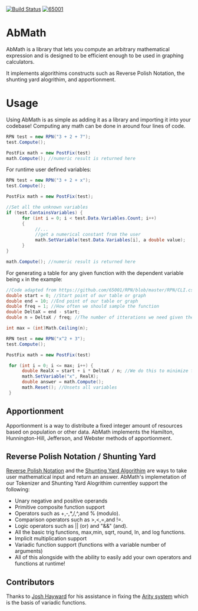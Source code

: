 [![Build Status](https://travis-ci.org/65001/AbMath.svg?branch=master)](https://travis-ci.org/65001/AbMath)
[![65001](https://circleci.com/gh/65001/AbMath.svg?style=svg)](https://app.circleci.com/pipelines/github/65001/AbMath)
# AbMath
AbMath is a library that lets you compute an arbitrary mathematical expression and is designed to be 
efficient enough to be used in graphing calculators. 

It implements algorithims constructs such as Reverse Polish Notation, the shunting yard alogrithim, and apportionment. 

# Usage
Using AbMath is as simple as adding it as a library and importing it into your codebase! 
Computing any math can be done in around four lines of code. 
```cs
RPN test = new RPN("3 + 2 + 7");
test.Compute();

PostFix math = new PostFix(test)
math.Compute(); //numeric result is returned here
```

For runtime user defined variables:
```cs
RPN test = new RPN("3 + 2 + x");
test.Compute();

PostFix math = new PostFix(test);

//Set all the unknown variables
if (test.ContainsVariables) {
      for (int i = 0; i < test.Data.Variables.Count; i++)
      {
           //...
           //get a numerical constant from the user
           math.SetVariable(test.Data.Variables[i], a double value);
      }
}

math.Compute(); //numeric result is returned here
```

For generating a table for any given function with the dependent variable being ```x``` in the example:
```cs
//Code adapted from https://github.com/65001/RPN/blob/master/RPN/CLI.cs#L288
double start = 0; //Start point of our table or graph
double end = 10; //End point of our table or graph
double freq = 1; //How often we should sample the function
double DeltaX = end - start;
double n = DeltaX / freq; //The number of itterations we need given the above information

int max = (int)Math.Ceiling(n);

RPN test = new RPN("x^2 + 3");
test.Compute();

PostFix math = new PostFix(test)

 for (int i = 0; i <= max; i++) {
      double RealX = start + i * DeltaX / n; //We do this to minimize floating point drift.
      math.SetVariable("x", RealX);
      double answer = math.Compute();
      math.Reset(); //Unsets all variables
 }
```

## Apportionment 
Apportionment is a way to distribute a fixed integer amount of resources based on population or other data. 
AbMath implements the Hamilton, Hunnington-Hill, Jefferson, and Webster methods of apportionment.

## Reverse Polish Notation / Shunting Yard
[Reverse Polish Notation](https://en.wikipedia.org/wiki/Reverse_Polish_notation) and the [Shunting Yard Algorithim](https://en.wikipedia.org/wiki/Shunting-yard_algorithm) are ways to take user mathematical input and return an answer.
AbMath's implemetation of our Tokenizer and Shunting Yard Alogrithim currentley support the following:
* Unary negative and positive operands 
* Primitive composite function support
* Operators such as +,-,*,/,^,and % (modulo).
* Comparison operators such as >,<,=,and !=.
* Logic operators such as || (or) and "&&" (and).
* All the basic trig functions, max,min, sqrt, round, ln, and log functions.
* Implicit multiplication support
* Variadic function support (functions with a variable number of arguments)
* All  of this alongside with the ability to easily add your own operators and functions at runtime!

## Contributors 
Thanks to [Josh Hayward](https://github.com/josh-hayward)  for his assistance in fixing the [Arity system](https://github.com/65001/AbMath/commit/81cd306a5f5344f404b9e9a1ddb2a70d2faa4c16) which is the basis of 
variadic functions.

